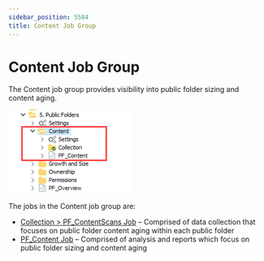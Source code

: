 ```yaml
---
sidebar_position: 5584
title: Content Job Group
---
```


# Content Job Group

The Content job group provides visibility into public folder sizing and content aging.

![Content Job Group in the Jobs Tree](../../../../../../../../static/images/AccessAnalyzer_12.0/Content/Resources/Images/EnterpriseAuditor/Solutions/Exchange/PublicFolders/Content/JobsTree.png "Content Job Group in the Jobs Tree")

The jobs in the Content job group are:

* [Collection > PF\_ContentScans Job](PF_ContentScans "Collection > PF_ContentScans Job") – Comprised of data collection that focuses on public folder content aging within each public folder
* [PF\_Content Job](PF_Content "PF_Content Job") – Comprised of analysis and reports which focus on public folder sizing and content aging